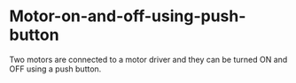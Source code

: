 # Motor-on-and-off-using-push-button
Two motors are connected to a motor driver and they can be turned ON and OFF using a push button.
